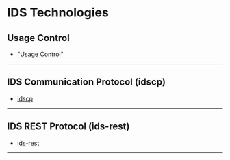 # IDS Technologies

## Usage Control

- ["Usage Control"](./UsageControl/README.md)

---

## IDS Communication Protocol (idscp)

- [idscp](./idscp/README.md)

---

## IDS REST Protocol (ids-rest)

- [ids-rest](../../Communication/protocols/ids-rest/README.md)

---
